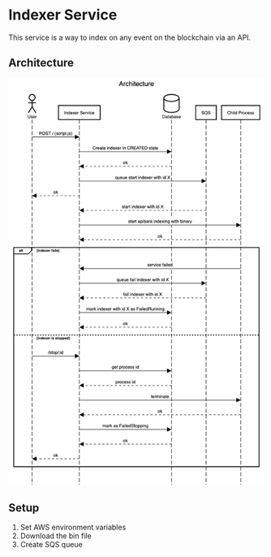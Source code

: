 # Indexer Service

This service is a way to index on any event on the blockchain via an API.

## Architecture

![sequence_architecture.png](docs/sequence_architecture.png)

## Setup

1. Set AWS environment variables
2. Download the bin file 
3. Create SQS queue